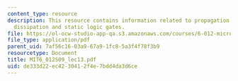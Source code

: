 ```yaml
---
content_type: resource
description: This resource contains information related to propagation delay, power
  dissipation and static logic gates.
file: https://ol-ocw-studio-app-qa.s3.amazonaws.com/courses/6-012-microelectronic-devices-and-circuits-spring-2009/de333d22ec4230412f4e7bdd4da3d6ce_MIT6_012S09_lec13.pdf
file_type: application/pdf
parent_uid: 7af56c16-03a9-67a9-1fc8-5a3f4f78f3b9
resourcetype: Document
title: MIT6_012S09_lec13.pdf
uid: de333d22-ec42-3041-2f4e-7bdd4da3d6ce
---
```

